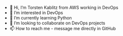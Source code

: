 - 👋 Hi, I’m Torsten Kablitz from AWS working in DevOps
- 👀 I’m interested in DevOps
- 🌱 I’m currently learning Python
- 💞️ I’m looking to collaborate on DevOps projects
- 📫 How to reach me - message me directly in GitHub

<!---
kablitz-aws/kablitz-aws is a ✨ special ✨ repository because its `README.md` (this file) appears on your GitHub profile.
You can click the Preview link to take a look at your changes.
--->
